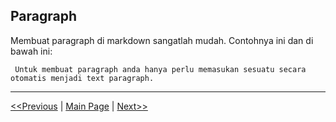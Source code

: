 ## Paragraph

Membuat paragraph di markdown sangatlah mudah. Contohnya ini dan di bawah ini:
```
 Untuk membuat paragraph anda hanya perlu memasukan sesuatu secara otomatis menjadi text paragraph.
```

---

[<<Previous](/id/headings.md) | [Main Page](index.md) | [Next>>]()
